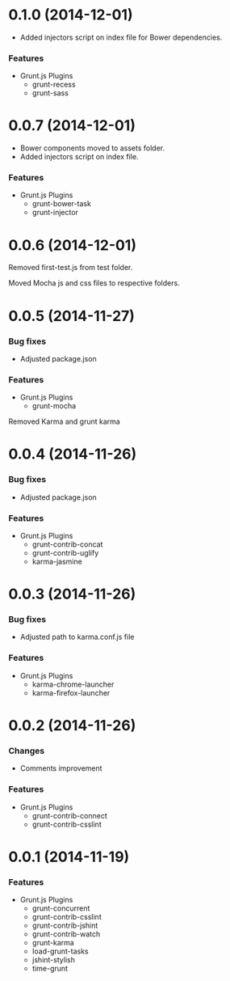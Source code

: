 # 0.1.0 (2014-12-01)

* Added injectors script on index file for Bower dependencies.

### Features

- Grunt.js Plugins
	- grunt-recess
	- grunt-sass
	
# 0.0.7 (2014-12-01)

* Bower components moved to assets folder.
* Added injectors script on index file.

### Features

- Grunt.js Plugins
	- grunt-bower-task
	- grunt-injector


# 0.0.6 (2014-12-01)

Removed first-test.js from test folder.

Moved Mocha js and css files to respective folders. 

# 0.0.5 (2014-11-27)

### Bug fixes

* Adjusted package.json

### Features

- Grunt.js Plugins
	- grunt-mocha

Removed Karma and grunt karma
	
# 0.0.4 (2014-11-26)

### Bug fixes

* Adjusted package.json

### Features

- Grunt.js Plugins
	- grunt-contrib-concat
	- grunt-contrib-uglify
	- karma-jasmine
	
# 0.0.3 (2014-11-26)

### Bug fixes

* Adjusted path to karma.conf.js file

### Features

- Grunt.js Plugins
	- karma-chrome-launcher
	- karma-firefox-launcher
	
# 0.0.2 (2014-11-26)

### Changes

* Comments improvement

### Features

- Grunt.js Plugins
	- grunt-contrib-connect
	- grunt-contrib-csslint

# 0.0.1 (2014-11-19)

### Features

- Grunt.js Plugins
	- grunt-concurrent
	- grunt-contrib-csslint
	- grunt-contrib-jshint
	- grunt-contrib-watch
	- grunt-karma
	- load-grunt-tasks
	- jshint-stylish
	- time-grunt